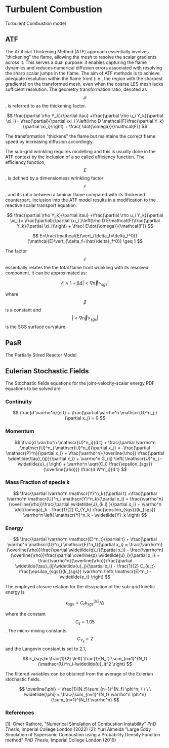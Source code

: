 # Turbulent Combustion

Turbulent Combustion model


## ATF

The Artificial Thickening Method (ATF) approach essentially involves "thickening" the flame, allowing the mesh to resolve the scalar gradients across it. This serves a dual purpose: it enables capturing the flame dynamics and reduces numerical diffusion errors associated with resolving the sharp scalar jumps in the flame.
The aim of ATF methods is to achieve adequate resolution within the flame front (i.e., the region with the sharpest gradients) on the transformed mesh, even when the coarse LES mesh lacks sufficient resolution. The geometry transformation ratio, denoted as $$\mathcal{F}$$, is referred to as the thickening factor.

$$
 \frac{\partial \rho Y_k}{\partial \tau} +\frac{\partial \rho u_i Y_k}{\partial \xi_i}= \frac{\partial}{\partial \xi_i }\left(\rho D \mathcal{F}\frac{\partial Y_k}{\partial \xi_i}\right) + \frac{ \dot{\omega}}{\mathcal{F}}   
$$

The transformation "thickens" the flame but maintains the correct flame speed by increasing diffusion accordingly.

The sub-grid wrinkling requires modelling and this is usually done in the ATF context by the inclusion of a so called efficiency function.
The efficiency function, $$E$$, is defined by a dimensionless wrinkling factor $$\mathcal{E}$$, and its ratio between a laminar flame compared with its thickened counterpart. Inclusion into the ATF model results in a modification to the reactive scalar transport equation:

$$
 \frac{\partial \rho Y_k}{\partial \tau} +\frac{\partial \rho u_i Y_k}{\partial \xi_i}= \frac{\partial}{\partial \xi_i }\left(\rho D E\mathcal{F}\frac{\partial Y_k}{\partial \xi_i}\right) + \frac{ E\dot{\omega}}{\mathcal{F}}   
$$

$$
    E=\frac{\mathcal{E}\vert_{\delta_f=\delta_f^0}}{\mathcal{E}\vert_{\delta_f=\hat{\delta}_f^0}} \geq 1
$$

The factor $$\mathcal{E}$$ essentially relates the the total flame front wrinkling with its resolved component. It can be approximated as:

$$
\mathcal{E} \approx 1+\beta \Delta \vert <\nabla  \vec{n} >_{sgs}\vert
$$

where $$\beta$$ is a  constant and $$\vert <\nabla  \vec{n} >_{sgs}\vert$$ is the SGS surface curvature. 


## PasR

The Partially Stired Reactor Model

## Eulerian Stochastic Fields

The Stochastic fields equations for the joint-velocity-scalar energy PDF equations to be solved are

### Continuity

$$
 \frac{d \varrho^n}{d t} + \frac{\partial \varrho^n \mathscr{U}^n_j }{\partial x_j} = 0
$$


### Momentum

$$
\frac{d \varrho^n \mathscr{U}^n_i}{d t} + \frac{\partial \varrho^n \mathscr{U}^n_j \mathscr{U}^n_i}{\partial x_j} = -\frac{\partial \mathscr{P}^n}{\partial x_i} + \frac{\varrho^n}{\overline{\rho}} \frac{\partial \widetilde{\tau}_{ij}}{\partial x_i} + \varrho^n G_{ij} \left( \mathscr{U}^n_j - \widetilde{u}_j \right) + \varrho^n \sqrt{C_0 \frac{\epsilon_{sgs}}{\overline{\rho}}} \frac{d W^n_i}{d t}
$$

### Mass Fraction of specie k

$$
\frac{\partial \varrho^n \mathscr{Y}^n_k}{\partial t} +\frac{\partial  \varrho^n \mathscr{U}^n_i \mathscr{Y}^n_k}{\partial x_i} =  \frac{\varrho^n}{\overline{\rho}}\frac{\partial \widetilde{J}_{k,i} }{\partial x_i} + \varrho^n \dot{\omega}_k - \frac{1}{2} C_{Y_k} \frac{\epsilon_{sgs}}{k_{sgs}} \varrho^n \left( \mathscr{Y}^n_k - \widetilde{Y}_k \right)
$$ 

###  Energy
$$
\frac{\partial \varrho^n \mathscr{E}^n_t}{\partial t} + \frac{\partial \varrho^n \mathscr{U}^n_i \mathscr{E}^n_t}{\partial x_i} = \frac{\varrho^n}{\overline{\rho}}\frac{\partial \widetilde{q}_i}{\partial x_i}  - \frac{\varrho^n}{\overline{\rho}}\frac{\partial \overline{p} \widetilde{u}_i}{\partial x_i} + \frac{\varrho^n}{\overline{\rho}}\frac{\partial \widetilde{\tau}_{ij}\widetilde{u}_j}{\partial x_i}  - \frac{1}{2} C_{e_t} \frac{\epsilon_{sgs}}{k_{sgs}} \varrho^n \left( \mathscr{E}^n_t - \widetilde{e_t} \right)
$$


The employed closure relation for the dissipation of the sub-grid kinetic energy is

$$
\epsilon_{sgs} = C_\epsilon k_{sgs}^{3/2}/\Delta
$$

where the constant $$C_\epsilon = 1.05 $$. 
The micro-mixing constants $$C_{Y_k} = 2 $$ 
 and the Langevin constant is set to 2.1,


$$
k_{sgs}= \frac{1}{2} \left( \frac{1}{N_f} \sum_{n=1}^{N_f} (\mathscr{U}^n_i-\widetilde{u}_i)^2 \right)
$$

The filtered variables can be obtained from the average of the Eulerian stochastic fields.

$$
\overline{\phi}  = \frac{1}{N_f}\sum_{n=1}^{N_f} \phi^n; \ \ \ \ \widetilde{\phi} = \frac{\sum_{n=1}^{N_f} \varrho^n \phi^n}{\sum_{n=1}^{N_f} \varrho^n}
$$

### References

[1]: Omer Rathore, "Numerical Simulation of Combustion
Instability" *PhD Thesis*, Imperial College London (2022)
[2]: Yuri Almeida "Large Eddy Simulation of Supersonic Combustion using a Probability Density Function method" *PhD Thesis*, Imperial College London (2019)



